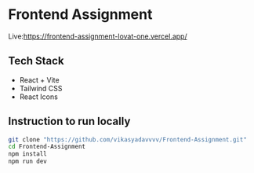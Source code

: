 # Frontend Assignment

Live:https://frontend-assignment-lovat-one.vercel.app/

## Tech Stack
- React + Vite
- Tailwind CSS
- React Icons


## Instruction to run locally
```bash
git clone "https://github.com/vikasyadavvvv/Frontend-Assignment.git"
cd Frontend-Assignment
npm install
npm run dev
```
